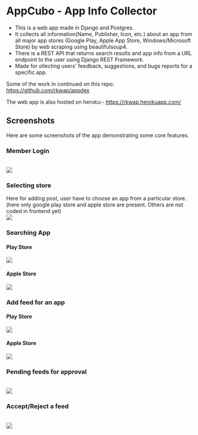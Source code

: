 # AppCubo - App Info Collector
- This is a web app made in Django and Postgres.<br>
- It collects all information(Name, Publisher, Icon, etc.) about an app from all major app stores (Google Play, Apple App Store, Windows/Microsoft Store) by web scraping using beautifulsoup4.<br>
- There is a REST API that returns search results and app info from a URL endpoint to the user using Django REST Framework.<br>
- Made for ollecting users' feedback, suggestions, and bugs reports for a specific app.<br>

Some of the work in continued on this repo: https://github.com/rkwap/appdex

The web app is also hosted on heroku:- https://rkwap.herokuapp.com/

## Screenshots
Here are some screenshots of the app demonstrating some core features.

<h3>Member Login</h3><br>
<img src="https://i.imgur.com/Bflx1P8.png">
<br>

<h3>Selecting store</h3>
Here for adding post, user have to choose an app from a particular store. (here only google play store and apple store are present. Others are not coded in frontend yet)<br>
<img src="https://i.imgur.com/wai5WMG.png">
<br>

<h3>Searching App</h3>
<h4>Play Store</h4>
<img src="https://i.imgur.com/5scXcmC.png">
<br>
<h4>Apple Store</h4>
<img src="https://i.imgur.com/OmVvYV5.png">
<br>


<h3>Add feed for an app</h3>
<h4>Play Store</h4>
<img src="https://i.imgur.com/Z48qmRS.png">
<br>
<h4>Apple Store</h4>
<img src="https://i.imgur.com/wsdSLUh.png">
<br>

<h3>Pending feeds for approval</h3><br>
<img src="https://i.imgur.com/ud4Im62.png">
<br>

<h3>Accept/Reject a feed</h3><br>
<img src="https://i.imgur.com/Twr7xw1.png">
<br>
